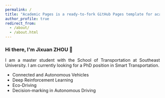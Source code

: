 ```yaml
---
permalink: /
title: "Academic Pages is a ready-to-fork GitHub Pages template for academic personal websites"
author_profile: true
redirect_from: 
  - /about/
  - /about.html
---
```



<h3>Hi there, I'm Jixuan ZHOU &#128075;</h3>
<p align = "justify"> 
  I am a master student with the School of Transportation at Southeast University. I am currently looking for a PhD position in Smart Transportation.
</p> 

<ul>
<li>Connected and Autonomous Vehicles</li>
<li>Deep Reinforcement Learning</li>
<li>Eco-Driving</li>
<li>Decision-marking in Autonomous Driving</li>
</ul>

